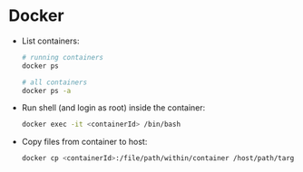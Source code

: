 # Docker

- List containers:

	```sh
	# running containers
	docker ps

	# all containers
	docker ps -a
	```
- Run shell (and login as root) inside the container:

	```sh
	docker exec -it <containerId> /bin/bash
	```
- Copy files from container to host:

	```sh
	docker cp <containerId>:/file/path/within/container /host/path/target
	```
